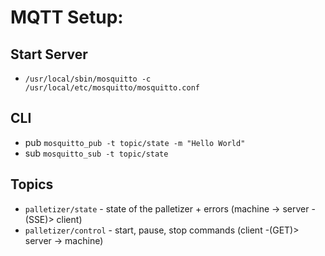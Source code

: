 # MQTT Setup:

## Start Server
* `/usr/local/sbin/mosquitto -c /usr/local/etc/mosquitto/mosquitto.conf`

## CLI
* pub `mosquitto_pub -t topic/state -m "Hello World"`
* sub `mosquitto_sub -t topic/state`


## Topics
* `palletizer/state` - state of the palletizer + errors (machine -> server -(SSE)> client)
* `palletizer/control` - start, pause, stop commands (client -(GET)> server -> machine)
